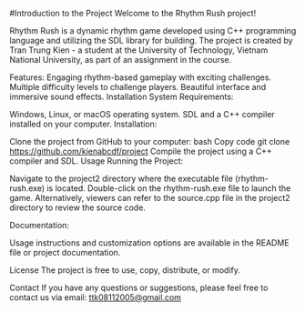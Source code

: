 #Introduction to the Project
Welcome to the Rhythm Rush project!


Rhythm Rush is a dynamic rhythm game developed using C++ programming language and utilizing the SDL library for building. The project is created by Tran Trung Kien - a student at the University of Technology, Vietnam National University, as part of an assignment in the course.

Features:
Engaging rhythm-based gameplay with exciting challenges.
Multiple difficulty levels to challenge players.
Beautiful interface and immersive sound effects.
Installation
System Requirements:

Windows, Linux, or macOS operating system.
SDL and a C++ compiler installed on your computer.
Installation:

Clone the project from GitHub to your computer:
bash
Copy code
git clone https://github.com/kienabcdf/project
Compile the project using a C++ compiler and SDL.
Usage
Running the Project:

Navigate to the project2 directory where the executable file (rhythm-rush.exe) is located.
Double-click on the rhythm-rush.exe file to launch the game.
Alternatively, viewers can refer to the source.cpp file in the project2 directory to review the source code.

Documentation:

Usage instructions and customization options are available in the README file or project documentation.

License
The project is free to use, copy, distribute, or modify.

Contact
If you have any questions or suggestions, please feel free to contact us via email: ttk08112005@gmail.com
